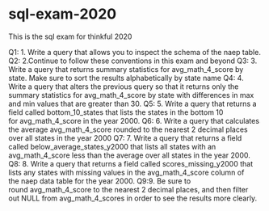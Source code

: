 # sql-exam-2020
This is the sql exam for thinkful 2020


Q1: 1. Write a query that allows you to inspect the schema of the naep table.
Q2: 2.Continue to follow these conventions in this exam and beyond
Q3: 3. Write a query that returns summary statistics for avg_math_4_score by state. Make sure to sort the results alphabetically by state name 
Q4: 4. Write a query that alters the previous query so that it returns only the summary statistics for avg_math_4_score by state with differences in max and min values that are greater than 30.
Q5: 5. Write a query that returns a field called bottom_10_states that lists the states in the bottom 10 for avg_math_4_score in the year 2000. 
Q6: 6. Write a query that calculates the average avg_math_4_score rounded to the nearest 2 decimal places over all states in the year 2000 
Q7: 7. Write a query that returns a field called below_average_states_y2000 that lists all states with an avg_math_4_score less than the average over all states in the year 2000. 
Q8: 8. Write a query that returns a field called scores_missing_y2000 that lists any states with missing values in the avg_math_4_score column of the naep data table for the year 2000. 
Q9:9. Be sure to round avg_math_4_score to the nearest 2 decimal places, and then filter out NULL from avg_math_4_scores in order to see the results more clearly.
